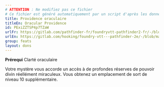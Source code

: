 ```yaml
---
# ATTENTION : Ne modifiez pas ce fichier
# Ce fichier est généré automatiquement par un script d'après les données du module Foundry VTT officiel et de sa traduction
title: Providence oraculaire
titleEn: Oracular Providence
id: PExiZZTSP4p7TZaW
urlFr: https://gitlab.com/pathfinder-fr/foundryvtt-pathfinder2-fr/-/blob/master/data/feats/PExiZZTSP4p7TZaW.htm
urlEn: https://gitlab.com/hooking/foundry-vtt---pathfinder-2e/-/blob/master/packs/data/feats.db/oracular-providence.json
group: feats
layout: dons
---
```

**Prérequi** <a class="entity-link" data-pack="pf2e.classfeatures" data-id="571c1aGnvNVwfF6b" draggable="true">Clarté oraculaire</a>

Votre mystère vous accorde un accès à de profondes réserves de pouvoir divin réellément miraculeux. Vous obtenez un emplacement de sort de niveau 10 supplémentaire.


